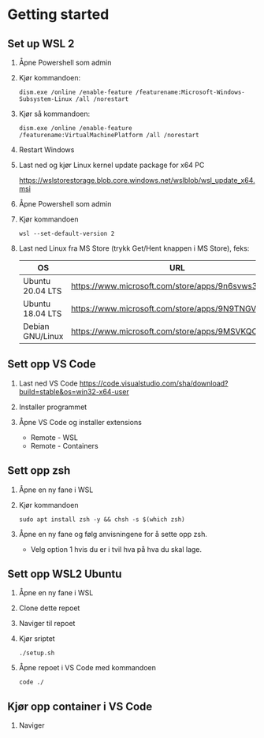 # Getting started

## Set up WSL 2
1. Åpne Powershell som admin
2. Kjør kommandoen:

    `dism.exe /online /enable-feature /featurename:Microsoft-Windows-Subsystem-Linux /all /norestart`

3. Kjør så kommandoen:

    `dism.exe /online /enable-feature /featurename:VirtualMachinePlatform /all /norestart`

4. Restart Windows
5. Last ned og kjør Linux kernel update package for x64 PC
    
    https://wslstorestorage.blob.core.windows.net/wslblob/wsl_update_x64.msi

6. Åpne Powershell som admin
7. Kjør kommandoen

    `wsl --set-default-version 2`

8. Last ned Linux fra MS Store (trykk Get/Hent knappen i MS Store), feks:

    OS | URL | Anbefalt
    -|-|-
    Ubuntu 20.04 LTS | https://www.microsoft.com/store/apps/9n6svws3rx71 | [x]
    Ubuntu 18.04 LTS | https://www.microsoft.com/store/apps/9N9TNGVNDL3Q | [-]
    Debian GNU/Linux | https://www.microsoft.com/store/apps/9MSVKQC78PK6 | [-]


## Sett opp VS Code
1. Last ned VS Code
    https://code.visualstudio.com/sha/download?build=stable&os=win32-x64-user

2. Installer programmet

3. Åpne VS Code og installer extensions
    * Remote - WSL
    * Remote - Containers

## Sett opp zsh
1. Åpne en ny fane i WSL
2. Kjør kommandoen 
    
    `sudo apt install zsh -y && chsh -s $(which zsh)`
3. Åpne en ny fane og følg anvisningene for å sette opp zsh.
    * Velg option 1 hvis du er i tvil hva på hva du skal lage.

## Sett opp WSL2 Ubuntu
1. Åpne en ny fane i WSL 
2. Clone dette repoet
3. Naviger til repoet
4. Kjør sriptet 

    `./setup.sh`

5. Åpne repoet i VS Code med kommandoen

    `code ./`


## Kjør opp container i VS Code
1. Naviger 